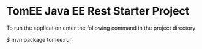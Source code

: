 # TomEE Java EE Rest Starter Project

To run the application enter the following command in the project directory

$ mvn package tomee:run
